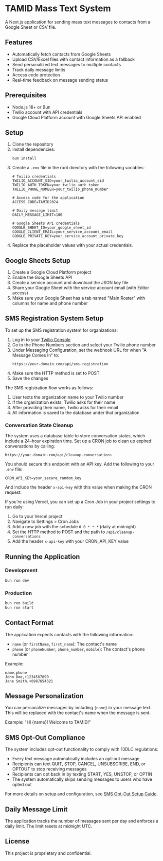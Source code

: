 # TAMID Mass Text System

A Next.js application for sending mass text messages to contacts from a Google Sheet or CSV file.

## Features

- Automatically fetch contacts from Google Sheets
- Upload CSV/Excel files with contact information as a fallback
- Send personalized text messages to multiple contacts
- Track daily message limits
- Access code protection
- Real-time feedback on message sending status

## Prerequisites

- Node.js 18+ or Bun
- Twilio account with API credentials
- Google Cloud Platform account with Google Sheets API enabled

## Setup

1. Clone the repository
2. Install dependencies:
   ```bash
   bun install
   ```
3. Create a `.env` file in the root directory with the following variables:
   ```
   # Twilio credentials
   TWILIO_ACCOUNT_SID=your_twilio_account_sid
   TWILIO_AUTH_TOKEN=your_twilio_auth_token
   TWILIO_PHONE_NUMBER=your_twilio_phone_number

   # Access code for the application
   ACCESS_CODE=TAMID2024

   # Daily message limit
   DAILY_MESSAGE_LIMIT=100
   
   # Google Sheets API credentials
   GOOGLE_SHEET_ID=your_google_sheet_id
   GOOGLE_CLIENT_EMAIL=your_service_account_email
   GOOGLE_PRIVATE_KEY=your_service_account_private_key
   ```
4. Replace the placeholder values with your actual credentials.

## Google Sheets Setup

1. Create a Google Cloud Platform project
2. Enable the Google Sheets API
3. Create a service account and download the JSON key file
4. Share your Google Sheet with the service account email (with Editor access)
5. Make sure your Google Sheet has a tab named "Main Roster" with columns for name and phone number

## SMS Registration System Setup

To set up the SMS registration system for organizations:

1. Log in to your [Twilio Console](https://console.twilio.com/)
2. Go to the Phone Numbers section and select your Twilio phone number
3. Under Messaging Configuration, set the webhook URL for when "A Message Comes In" to:
   ```
   https://your-domain.com/api/sms-registration
   ```
4. Make sure the HTTP method is set to POST
5. Save the changes

The SMS registration flow works as follows:
1. User texts the organization name to your Twilio number
2. If the organization exists, Twilio asks for their name
3. After providing their name, Twilio asks for their email
4. All information is saved to the database under that organization

### Conversation State Cleanup

The system uses a database table to store conversation states, which include a 24-hour expiration time. Set up a CRON job to clean up expired conversations by calling:

```
https://your-domain.com/api/cleanup-conversations
```

You should secure this endpoint with an API key. Add the following to your `.env` file:

```
CRON_API_KEY=your_secure_random_key
```

And include the header `x-api-key` with this value when making the CRON request.

If you're using Vercel, you can set up a Cron Job in your project settings to run daily:
1. Go to your Vercel project
2. Navigate to Settings > Cron Jobs
3. Add a new job with the schedule `0 0 * * *` (daily at midnight)
4. Set the HTTP method to POST and the path to `/api/cleanup-conversations`
5. Add the header `x-api-key` with your CRON_API_KEY value

## Running the Application

### Development

```bash
bun run dev
```

### Production

```bash
bun run build
bun run start
```

## Contact Format

The application expects contacts with the following information:
- `name` (or `firstName`, `first_name`): The contact's name
- `phone` (or `phoneNumber`, `phone_number`, `mobile`): The contact's phone number

Example:
```
name,phone
John Doe,+1234567890
Jane Smith,+0987654321
```

## Message Personalization

You can personalize messages by including `{name}` in your message text. This will be replaced with the contact's name when the message is sent.

Example: "Hi {name}! Welcome to TAMID!"

## SMS Opt-Out Compliance

The system includes opt-out functionality to comply with 10DLC regulations:

- Every text message automatically includes an opt-out message
- Recipients can text QUIT, STOP, CANCEL, UNSUBSCRIBE, END, or OPTOUT to stop receiving messages
- Recipients can opt back in by texting START, YES, UNSTOP, or OPTIN
- The system automatically skips sending messages to users who have opted out

For more details on setup and configuration, see [SMS Opt-Out Setup Guide](docs/SMS_OPT_OUT_SETUP.md).

## Daily Message Limit

The application tracks the number of messages sent per day and enforces a daily limit. The limit resets at midnight UTC.

## License

This project is proprietary and confidential.

